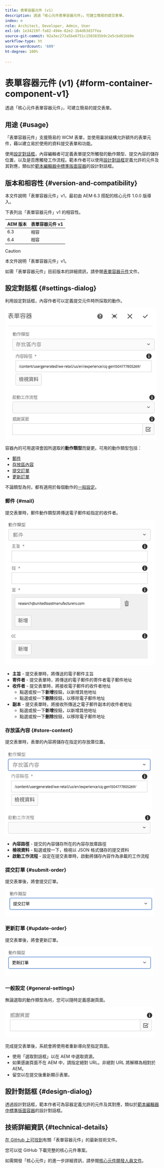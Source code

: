 ```yaml
---
title: 表單容器元件 (v1)
description: 透過「核心元件表單容器元件」，可建立簡易的提交表單。
index: n
role: Architect, Developer, Admin, User
exl-id: 1e34219f-fa82-494e-82e2-1b4d63d37fea
source-git-commit: 92a3ec273a5be6751c1503835b9c2e5cbd61bb9e
workflow-type: ht
source-wordcount: '609'
ht-degree: 100%

---
```



# 表單容器元件 (v1) {#form-container-component-v1}

透過「核心元件表單容器元件」，可建立簡易的提交表單。

## 用途 {#usage}

「表單容器元件」支援簡易的 WCM 表單，並使用巢狀結構允許額外的表單元件，藉以建立易於使用的資料提交表單和功能。

使用[設定對話框](#settings-dialog)，內容編輯者可定義表單提交所觸發的動作類型、提交內容的儲存位置，以及是否應觸發工作流程。範本作者可以使用[設計對話框](#design-dialog)定義允許的元件及其對應，類似於[範本編輯器中標準版面容器](https://helpx.adobe.com/tw/experience-manager/6-4/sites/authoring/using/templates.html)的設計對話框。

## 版本和相容性 {#version-and-compatibility}

本文件說明「表單容器元件」v1，最初由 AEM 6.3 搭配的核心元件 1.0.0 版導入。

下表列出「表單容器元件」v1 的相容性。

| AEM 版本 | 表單容器元件 v1 |
|--- |--- |
| 6.3 | 相容 |
| 6.4 | 相容 |

>[!CAUTION]
>
>本文件說明「表單容器元件」v1。
>
>如需「表單容器元件」目前版本的詳細資訊，請參閱[表單容器元件](/help/components/forms/form-container.md)文件。

## 設定對話框 {#settings-dialog}

利用設定對話框，內容作者可以定義提交元件時所採取的動作。

![](/help/assets/chlimage_1.png)

容器內的可用選項會因所選取的&#x200B;**動作類型**&#x200B;而變更。可用的動作類型包括：

* [郵件](#mail)
* [存放區內容](#store-content)
* [提交訂單](#submit-order)
* [更新訂單](#update-order)

不論類型為何，都有適用於每個動作的[一般設定](#general-settings)。

### 郵件 {#mail}

提交表單時，郵件動作類型將傳送電子郵件給指定的收件者。

![](/help/assets/chlimage_1-1.png)

* **主旨** - 提交表單時，將傳送的電子郵件主旨
* **寄件者** - 提交表單時，將傳送的電子郵件的寄件者電子郵件地址
* **收件者** - 提交表單時，將接收電子郵件的收件者地址
   * 點選或按一下&#x200B;**新增**&#x200B;按鈕，以新增其他地址
   * 點選或按一下&#x200B;**刪除**&#x200B;按鈕，以移除電子郵件地址
* **副本** - 提交表單時，將接收所傳送之電子郵件副本的收件者地址
   * 點選或按一下&#x200B;**新增**&#x200B;按鈕，以新增其他地址
   * 點選或按一下&#x200B;**刪除**&#x200B;按鈕，以移除電子郵件地址

### 存放區內容 {#store-content}

提交表單時，表單的內容將儲存在指定的存放庫位置。

![](/help/assets/chlimage_1-2.png)

* **內容路徑** - 提交的內容儲存所在的內容存放庫路徑
* **檢視資料** - 點選或按一下，檢視以 JSON 格式儲存的提交資料
* **啟動工作流程** - 設定在提交表單時，啟動將儲存內容作為承載的工作流程

### 提交訂單 {#submit-order}

提交表單後，將會提交訂單。

![](/help/assets/chlimage_1-3.png)

### 更新訂單 {#update-order}

提交表單後，將會更新訂單。

![](/help/assets/chlimage_1-4.png)

### 一般設定 {#general-settings}

無論選取的動作類型為何，您可以隨時定義感謝頁面。

![](/help/assets/chlimage_1-5.png)

完成提交表單後，系統會將使用者重新導向至指定頁面。

* 使用「選取對話框」以在 AEM 中選取資源。
* 如果感謝頁面不在 AEM 中，請指定絕對 URL。非絕對 URL 將解釋為相對於 AEM。
* 留空以在提交後重新顯示表單。

## 設計對話框 {#design-dialog}

透過設計對話框，範本作者可為容器定義允許的元件及其對應，類似於[範本編輯器中標準版面容器](https://helpx.adobe.com/tw/experience-manager/6-4/sites/authoring/using/templates.html#main-pars_title_1754153843)的設計對話框。

## 技術詳細資訊 {#technical-details}

[在 GitHub 上可找到](https://github.com/adobe/aem-core-wcm-components/tree/master/content/src/content/jcr_root/apps/core/wcm/components/form/container/v1/container)有關「表單容器元件」的最新技術文件。

您可以從 GitHub 下載完整的核心元件專案。

如需開發「核心元件」的進一步詳細資訊，請參閱[核心元件開發人員文件](/help/developing/overview.md)。
